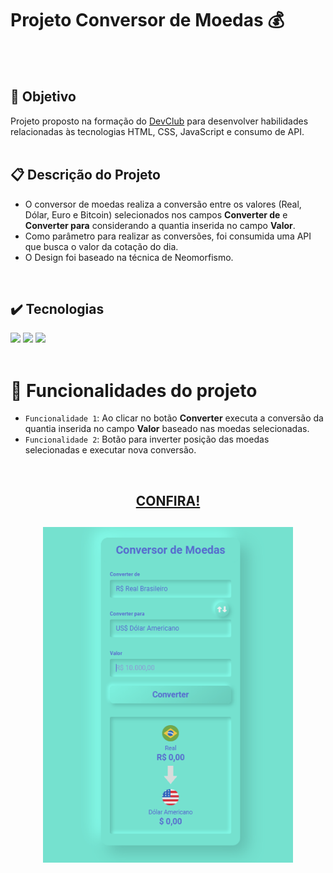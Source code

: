 # Projeto Conversor de Moedas :moneybag:
<br>
<br>

##  :dart: Objetivo
Projeto proposto na formação do [DevClub](https://rodolfomori.com.br/devclub) para desenvolver habilidades relacionadas às tecnologias HTML, CSS, JavaScript e consumo de API.
<br>
<br>

## :clipboard: Descrição do Projeto
- O conversor de moedas realiza a conversão entre os valores (Real, Dólar, Euro e Bitcoin) selecionados nos campos **Converter de** e **Converter para** considerando a quantia inserida no campo **Valor**.
- Como parâmetro para realizar as conversões, foi consumida uma API que busca o valor da cotação do dia.
- O Design foi baseado na técnica de Neomorfismo.
<br>

## :heavy_check_mark: Tecnologias
<span>
<img src="https://img.shields.io/badge/HTML5-E34F26?style=for-the-badge&logo=html5&logoColor=white"/>
<img src="https://img.shields.io/badge/CSS3-1572B6?style=for-the-badge&logo=css3&logoColor=white"/>
<img src="https://img.shields.io/badge/JavaScript-F7DF1E?style=for-the-badge&logo=javascript&logoColor=black"/>
</span>
<br>
<br>


# :hammer: Funcionalidades do projeto
- `Funcionalidade 1`: Ao clicar no botão **Converter** executa a conversão da quantia inserida no campo **Valor** baseado nas moedas selecionadas.
- `Funcionalidade 2`: Botão para inverter posição das moedas selecionadas e executar nova conversão.
<br>
<h2 align="center"><a href="https://alanteixeira88.github.io/Projeto-Conversor-De-Moedas/">CONFIRA!</a></h2>
<h2 align="center">
<img src="https://github.com/AlanTeixeira88/Projeto-Conversor-De-Moedas/blob/master/Assets/gif.gif?raw=true" width="400px" />
</h2>

